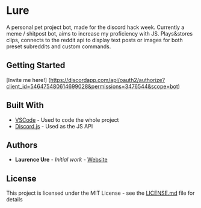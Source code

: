 # Lure
A personal pet project bot, made for the discord hack week. Currently a meme / shitpost bot, aims to increase my proficiency with JS.
Plays&stores clips, connects to the reddit api to display text posts or images for both preset subreddits and custom commands.

## Getting Started
[Invite me here!] (https://discordapp.com/api/oauth2/authorize?client_id=546475480614699028&permissions=3476544&scope=bot)

## Built With

* [VSCode](https://code.visualstudio.com/) - Used to code the whole project
* [Discord.js](https://discord.js.org/#/) - Used as the JS API

## Authors

* **Laurence Ure** - *Initial work* - [Website](http://www.laurenceure.me)

## License

This project is licensed under the MIT License - see the [LICENSE.md](LICENSE.md) file for details
